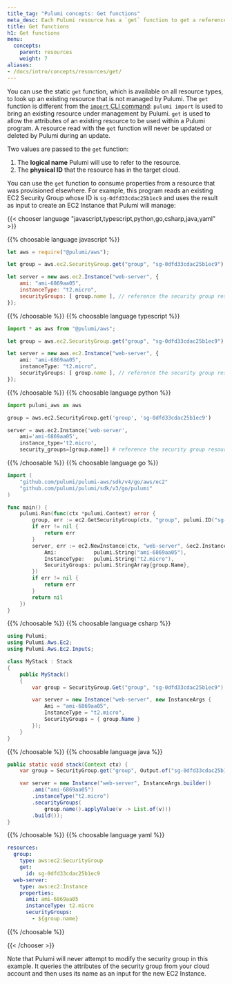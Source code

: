 ```yaml
---
title_tag: "Pulumi concepts: Get functions"
meta_desc: Each Pulumi resource has a `get` function to get a reference to an existing instance of the resource. Learn more about these `get` functions in this guide.
title: Get functions
h1: Get functions
menu:
  concepts:
    parent: resources
    weight: 7
aliases:
- /docs/intro/concepts/resources/get/
---
```


You can use the static `get` function, which is available on all resource types, to look up an existing resource that is not managed by Pulumi. The `get` function is different from the [`import` CLI command](/docs/cli/pulumi_import): `pulumi import` is used to bring an existing resource under management by Pulumi. `get` is used to allow the attributes of an existing resource to be used within a Pulumi program. A resource read with the `get` function will never be updated or deleted by Pulumi during an update.

Two values are passed to the `get` function:

1. The **logical name** Pulumi will use to refer to the resource.
1. The **physical ID** that the resource has in the target cloud.

You can use the `get` function to consume properties from a resource that was provisioned elsewhere. For example, this program reads an existing EC2 Security Group whose ID is `sg-0dfd33cdac25b1ec9` and uses the result as input to create an EC2 Instance that Pulumi will manage:

{{< chooser language "javascript,typescript,python,go,csharp,java,yaml" >}}

{{% choosable language javascript %}}

```javascript
let aws = require("@pulumi/aws");

let group = aws.ec2.SecurityGroup.get("group", "sg-0dfd33cdac25b1ec9");

let server = new aws.ec2.Instance("web-server", {
    ami: "ami-6869aa05",
    instanceType: "t2.micro",
    securityGroups: [ group.name ], // reference the security group resource above
});
```

{{% /choosable %}}
{{% choosable language typescript %}}

```typescript
import * as aws from "@pulumi/aws";

let group = aws.ec2.SecurityGroup.get("group", "sg-0dfd33cdac25b1ec9");

let server = new aws.ec2.Instance("web-server", {
    ami: "ami-6869aa05",
    instanceType: "t2.micro",
    securityGroups: [ group.name ], // reference the security group resource above
});
```

{{% /choosable %}}
{{% choosable language python %}}

```python
import pulumi_aws as aws

group = aws.ec2.SecurityGroup.get('group', 'sg-0dfd33cdac25b1ec9')

server = aws.ec2.Instance('web-server',
    ami='ami-6869aa05',
    instance_type='t2.micro',
    security_groups=[group.name]) # reference the security group resource above
```

{{% /choosable %}}
{{% choosable language go %}}

```go
import (
    "github.com/pulumi/pulumi-aws/sdk/v4/go/aws/ec2"
    "github.com/pulumi/pulumi/sdk/v3/go/pulumi"
)

func main() {
    pulumi.Run(func(ctx *pulumi.Context) error {
        group, err := ec2.GetSecurityGroup(ctx, "group", pulumi.ID("sg-0dfd33cdac25b1ec9"), nil)
        if err != nil {
            return err
        }
        server, err := ec2.NewInstance(ctx, "web-server", &ec2.InstanceArgs{
            Ami:            pulumi.String("ami-6869aa05"),
            InstanceType:   pulumi.String("t2.micro"),
            SecurityGroups: pulumi.StringArray{group.Name},
        })
        if err != nil {
            return err
        }
        return nil
    })
}
```

{{% /choosable %}}
{{% choosable language csharp %}}

```csharp
using Pulumi;
using Pulumi.Aws.Ec2;
using Pulumi.Aws.Ec2.Inputs;

class MyStack : Stack
{
    public MyStack()
    {
        var group = SecurityGroup.Get("group", "sg-0dfd33cdac25b1ec9");

        var server = new Instance("web-server", new InstanceArgs {
            Ami = "ami-6869aa05",
            InstanceType = "t2.micro",
            SecurityGroups = { group.Name }
        });
    }
}
```

{{% /choosable %}}
{{% choosable language java %}}

```java
public static void stack(Context ctx) {
    var group = SecurityGroup.get("group", Output.of("sg-0dfd33cdac25b1ec9"), null, null);

    var server = new Instance("web-server", InstanceArgs.builder()
        .ami("ami-6869aa05")
        .instanceType("t2.micro")
        .securityGroups(
            group.name().applyValue(v -> List.of(v)))
        .build());
}
```

{{% /choosable %}}
{{% choosable language yaml %}}

```yaml
resources:
  group:
    type: aws:ec2:SecurityGroup
    get:
      id: sg-0dfd33cdac25b1ec9
  web-server:
    type: aws:ec2:Instance
    properties:
      ami: ami-6869aa05
      instanceType: t2.micro
      securityGroups:
        - ${group.name}
```

{{% /choosable %}}

{{< /chooser >}}

Note that Pulumi will never attempt to modify the security group in this example. It queries the attributes of the security group from your cloud account and then uses its name as an input for the new EC2 Instance.

